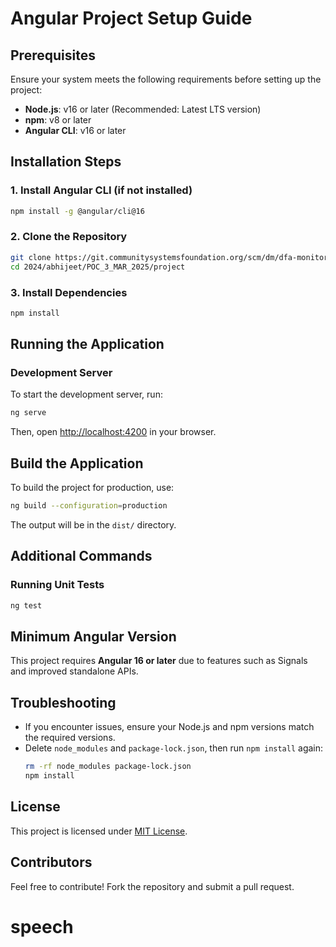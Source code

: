 # Angular Project Setup Guide

## Prerequisites

Ensure your system meets the following requirements before setting up the project:

- **Node.js**: v16 or later (Recommended: Latest LTS version)
- **npm**: v8 or later
- **Angular CLI**: v16 or later

## Installation Steps

### 1. Install Angular CLI (if not installed)
```sh
npm install -g @angular/cli@16
```

### 2. Clone the Repository
```sh
git clone https://git.communitysystemsfoundation.org/scm/dm/dfa-monitoring-intern-fed.git
cd 2024/abhijeet/POC_3_MAR_2025/project
```

### 3. Install Dependencies
```sh
npm install
```

## Running the Application

### Development Server
To start the development server, run:
```sh
ng serve
```
Then, open [http://localhost:4200](http://localhost:4200) in your browser.

## Build the Application
To build the project for production, use:
```sh
ng build --configuration=production
```
The output will be in the `dist/` directory.

## Additional Commands

### Running Unit Tests
```sh
ng test
```

## Minimum Angular Version
This project requires **Angular 16 or later** due to features such as Signals and improved standalone APIs.

## Troubleshooting
- If you encounter issues, ensure your Node.js and npm versions match the required versions.
- Delete `node_modules` and `package-lock.json`, then run `npm install` again:
  ```sh
  rm -rf node_modules package-lock.json
  npm install
  ```

## License
This project is licensed under [MIT License](LICENSE).

## Contributors
Feel free to contribute! Fork the repository and submit a pull request.

# speech
